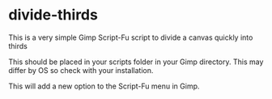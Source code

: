 # divide-thirds
This is a very simple Gimp Script-Fu script to divide a canvas quickly into thirds

This should be placed in your scripts folder in your Gimp directory.
This may differ by OS so check with your installation.

This will add a new option to the Script-Fu menu in Gimp.
